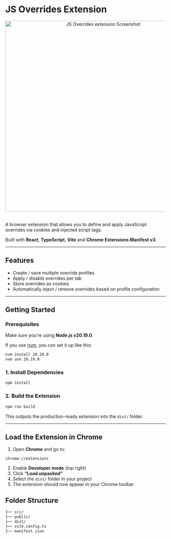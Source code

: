 # JS Overrides Extension

<div align="center">
  <img src="https://github.com/user-attachments/assets/8c4f96a9-b839-4a41-ad34-4767240c9882" width="600" alt="JS Overrides extension Screenshot" />
</div>
<br />

A browser extension that allows you to define and apply JavaScript overrides via cookies and injected script tags.

Built with **React**, **TypeScript**, **Vite** and **Chrome Extensions Manifest v3**.

---

## Features

- Create / save multiple override profiles
- Apply / disable overrides per tab
- Store overrides as cookies
- Automatically inject / remove overrides based on profile configuration

---

## Getting Started

### Prerequisites

Make sure you're using **Node.js v20.19.0**.

If you use [nvm](https://github.com/nvm-sh/nvm), you can set it up like this:

```bash
nvm install 20.19.0
nvm use 20.19.0
```

### 1. Install Dependencies

```bash
npm install
```

### 2. Build the Extension

```bash
npm run build
```

This outputs the production-ready extension into the `dist/` folder.

---

## Load the Extension in Chrome

1. Open **Chrome** and go to:

```
chrome://extensions
```

2. Enable **Developer mode** (top right)
3. Click **“Load unpacked”**
4. Select the `dist/` folder in your project
5. The extension should now appear in your Chrome toolbar

## Folder Structure

```bash
├── src/
├── public/
├── dist/
├── vite.config.ts
├── manifest.json
```
